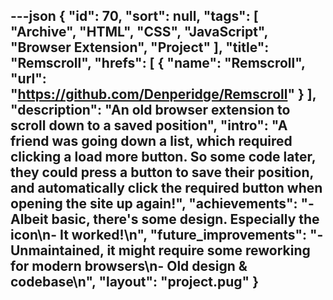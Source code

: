 ---json
{
  "id": 70,
  "sort": null,
  "tags": [
    "Archive",
    "HTML",
    "CSS",
    "JavaScript",
    "Browser Extension",
    "Project"
  ],
  "title": "Remscroll",
  "hrefs": [
    {
      "name": "Remscroll",
      "url": "https://github.com/Denperidge/Remscroll"
    }
  ],
  "description": "An old browser extension to scroll down to a saved position",
  "intro": "A friend was going down a list, which required clicking a load more button. So some code later, they could press a button to save their position, and automatically click the required button when opening the site up again!",
  "achievements": "- Albeit basic, there's some design. Especially the icon\n- It worked!\n",
  "future_improvements": "- Unmaintained, it might require some reworking for modern browsers\n- Old design & codebase\n",
  "layout": "project.pug"
}
---